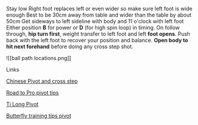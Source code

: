 Stay low
Right foot replaces left or even wider so make sure left foot is wide enough
Best to be 30cm away from table and wider than the table by about 50cm
Get sideways to left sideline with body and 11 o'clock with left foot
Either position **B** for power or **D** (for high spin loop) in timing.
On follow through, **hip turn first**, weight transfer to left foot and left **foot opens**.
Push back with the left foot to recover your position and balance.
**Open body to hit next forehand** before doing any cross step shot.

![[ball path locations.png]]

Links

[Chinese Pivot and cross step](https://www.youtube.com/watch?v=at_ahUtnF9Q&ab_channel=Bordtennisexperterne)

[Road to Pro pivot tips](https://www.youtube.com/watch?v=bDNn5raRxJs&ab_channel=RoadToPro) 

[Ti Long Pivot ](https://www.youtube.com/watch?v=tYuzA8ombVA&ab_channel=TILONGCLUB-ProfessionalTableTennisTraining)

[Butterfly training tips pivot](https://www.youtube.com/watch?v=oqj6cr2KztI&ab_channel=BowmarSports) 

